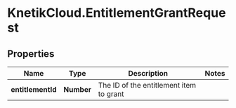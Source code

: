 # KnetikCloud.EntitlementGrantRequest

## Properties
Name | Type | Description | Notes
------------ | ------------- | ------------- | -------------
**entitlementId** | **Number** | The ID of the entitlement item to grant | 



